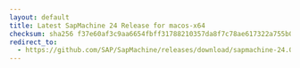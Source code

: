 ```yaml
---
layout: default
title: Latest SapMachine 24 Release for macos-x64
checksum: sha256 f37e60af3c9aa6654fbff31788210357da8f7c78ae617322a755b08b1890d5c3
redirect_to:
  - https://github.com/SAP/SapMachine/releases/download/sapmachine-24.0.1/sapmachine-jre-24.0.1_macos-x64_bin.tar.gz
---
```

